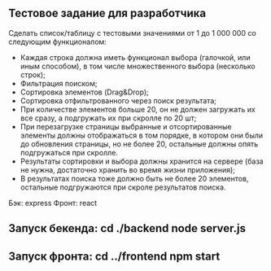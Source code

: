 ## Teстовое задание для разработчика

Сделать список/таблицу с тестовыми значениями от 1 до 1 000 000 со следующим функционалом:

- Каждая строка должна иметь функционал выбора (галочкой, или иным способом), в том числе множественного выбора (несколько строк);
- Фильтрация поиском;
- Сортировка элементов (Drag&Drop);
- Сортировка отфильтрованного через поиск результата;
- При количестве элементов больше 20, он не должен загружать их все сразу, а подгружать их при скролле по 20 шт;
- При перезагрузке страницы выбранные и отсортированные элементы должны отображаться в том порядке, в котором они были до обновления страницы, но не более 20, остальные должны опять подгружаться при скролле.
- Результаты сортировки и выбора должны хранится на сервере (база не нужна, достаточно хранить во время жизни приложения);
- В результатах поиска тоже должно быть не более 20 элементов, остальные подгружаются при скроле результатов поиска.

Бэк: express
Фронт: react

## Запуск бекенда: cd ./backend node server.js

## Запуск фронта: cd ../frontend npm start
